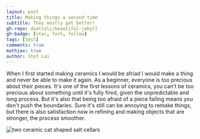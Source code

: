 ```yaml
---
layout: post
title: Making things a second time
subtitle: They mostly get better! 
gh-repo: daattali/beautiful-jekyll
gh-badge: [star, fork, follow]
tags: [test]
comments: true
mathjax: true
author: Stef Lai
---
```


When I first started making ceramics I would be afriad I would make a thing and never be able to make it again. As a beginner, everyone is too precious about their pieces. It's one of the first lessons of ceramics, you can't be too precious about something until it's fully fired, given the unpredictable and long process. But it's also that being too afraid of a piece failing means you don't push the boundaries. Sure it's still can be annoying to remake things, but there is also satisfaction now in refining and making objects that are stronger, the process smoother. 

![two ceramic cat shaped salt cellars](GR044692.JPG)
